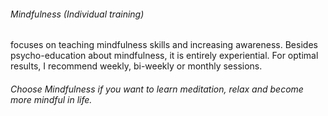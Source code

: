 ###### Mindfulness (Individual training) ######
focuses on teaching mindfulness skills and increasing awareness. Besides psycho-education about mindfulness, it is entirely experiential. For optimal results, I recommend weekly, bi-weekly or monthly sessions.
###### Choose Mindfulness if you want to learn meditation, relax and become more mindful in life.
